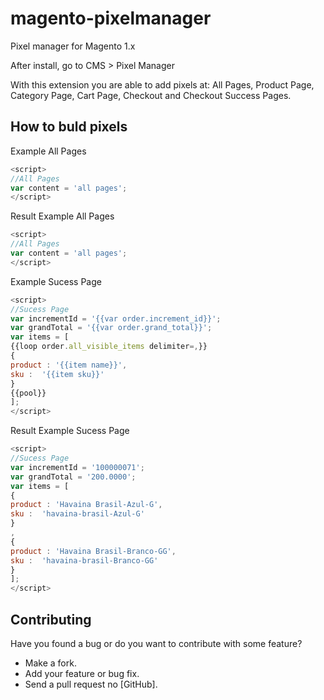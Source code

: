 # magento-pixelmanager
Pixel manager for Magento 1.x

After install, go to CMS > Pixel Manager

With this extension you are able to add pixels at:
All Pages, Product Page, Category Page, Cart Page, Checkout and Checkout Success Pages.

## How to buld pixels
Example All Pages
```javascript
<script>
//All Pages
var content = 'all pages';
</script>
```
Result Example All Pages 
```javascript
<script>
//All Pages
var content = 'all pages';
</script>
```

Example Sucess Page
```javascript
<script>
//Sucess Page
var incrementId = '{{var order.increment_id}}';
var grandTotal = '{{var order.grand_total}}';
var items = [
{{loop order.all_visible_items delimiter=,}} 
{
product : '{{item name}}',
sku :  '{{item sku}}' 
}
{{pool}} 
];
</script>
```
Result Example Sucess Page
```javascript
<script>
//Sucess Page
var incrementId = '100000071';
var grandTotal = '200.0000';
var items = [ 
{
product : 'Havaina Brasil-Azul-G',
sku :  'havaina-brasil-Azul-G' 
}
, 
{
product : 'Havaina Brasil-Branco-GG',
sku :  'havaina-brasil-Branco-GG' 
}
];
</script>
```

## Contributing
Have you found a bug or do you want to contribute with some feature?

* Make a fork.
* Add your feature or bug fix.
* Send a pull request no [GitHub].
